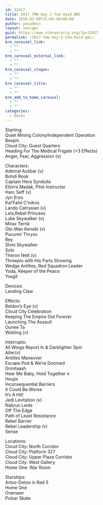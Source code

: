 ```yaml
---
id: 12417
title: 2017 TMW Day 2 Tom Haid QMC
date: 2018-02-09T15:04:58+00:00
author: pwsadmin
layout: swccgpc
guid: https://www.starwarsccg.org/?p=12417
permalink: /2017-tmw-day-2-tom-haid-qmc/
bre_carousel_link:
  - ""
  - ""
bre_carousel_external_link:
  - ""
  - ""
bre_carousel_slogan:
  - ""
  - ""
bre_carousel_title:
  - ""
  - ""
bre_add_to_home_carousel:
  - ""
  - ""
categories:
  - Decks
---
```

Starting:  
Quiet Mining Colony/Independent Operation  
Bespin  
Cloud City: Guest Quarters  
Heading For The Medical Frigate (+3 Effects)  
Anger, Fear, Aggression (v)

Characters:  
Admiral Ackbar (v)  
Bohdi Rook  
Captain Hera Syndulla  
Ellorrs Madak, Pilot Instructor  
Harc Seff (v)  
Jyn Erso  
Kal’Falnl C’ndros  
Lando Calrissian (v)  
Leia,Rebel Princess  
Luke Skywalker (v)  
Mirax Terrik  
Obi-Wan Kenobi (v)  
Pucumir Thryss  
Rey  
Shmi Skywalker  
Solo  
Theron Nett (v)  
Threepio with His Parts Showing  
Wedge Antilles, Red Squadron Leader  
Yoda, Keeper of the Peace  
Yoxgit

Devices:  
Landing Claw

Effects:  
Beldon’s Eye (v)  
Cloud City Celebration  
Keeping The Empire Out Forever  
Launching The Assault  
Ounee Ta  
Wokling (v)

Interrupts:  
All Wings Report In & Darklighter Spin  
Alter(v)  
Antilles Maneuver  
Escape Pod & We’re Doomed  
Grimtaash  
Hear Me Baby, Hold Together v  
Houjix  
Inconsequential Barriers  
It Could Be Worse  
It’s A Hit!  
Jedi Levitation (v)  
Nabrun Leids  
Off The Edge  
Path of Least Resistance  
Rebel Barrier  
Rebel Leadership (v)  
Sense

Locations:  
Cloud City: North Corridor  
Cloud City: Platform 327  
Cloud City: Upper Plaza Corridor  
Cloud City: West Gallery  
Home One: War Room

Starships:  
Artoo-Detoo in Red 5  
Home One  
Overseer  
Pulsar Skate